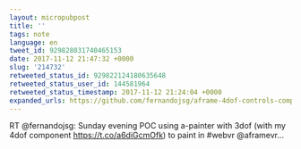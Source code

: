 ```yaml
---
layout: micropubpost
title: ''
tags: note
language: en
tweet_id: 929828031740465153
date: 2017-11-12 21:47:32 +0000
slug: '214732'
retweeted_status_id: 929822124180635648
retweeted_status_user_id: 144581964
retweeted_status_timestamp: 2017-11-12 21:24:04 +0000
expanded_urls: https://github.com/fernandojsg/aframe-4dof-controls-component,https://github.com/fernandojsg/aframe-4dof-controls-component,https://twitter.com/fernandojsg/status/929822124180635650/video/1
---
```

RT @fernandojsg: Sunday evening POC using a-painter with 3dof (with my 4dof component https://t.co/a6diGcmOfk) to paint in #webvr @aframevr…
